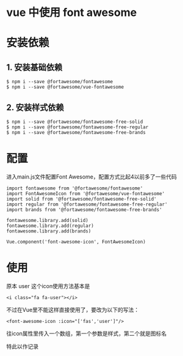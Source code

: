 # vue 中使用 font awesome


# 安装依赖

## 1. 安装基础依赖
```
$ npm i --save @fortawesome/fontawesome
$ npm i --save @fortawesome/vue-fontawesome
```

## 2. 安装样式依赖
```
$ npm i --save @fortawesome/fontawesome-free-solid
$ npm i --save @fortawesome/fontawesome-free-regular
$ npm i --save @fortawesome/fontawesome-free-brands
```

# 配置
进入main.js文件配置Font Awesome，配置方式比起4以前多了一些代码

```
import fontawesome from '@fortawesome/fontawesome'
import FontAwesomeIcon from '@fortawesome/vue-fontawesome'
import solid from '@fortawesome/fontawesome-free-solid'
import regular from '@fortawesome/fontawesome-free-regular'
import brands from '@fortawesome/fontawesome-free-brands'

fontawesome.library.add(solid)
fontawesome.library.add(regular)
fontawesome.library.add(brands)

Vue.component('font-awesome-icon', FontAwesomeIcon)
```

# 使用

原本 user 这个icon使用方法基本是 
```
<i class="fa fa-user"></i>
```

不过在Vue里不能这样直接使用了，要改为以下的写法：
```
<font-awesome-icon :icon="['fas','user']"/>
```
往icon属性里传入一个数组，第一个参数是样式，第二个就是图标名



特此以作记录
